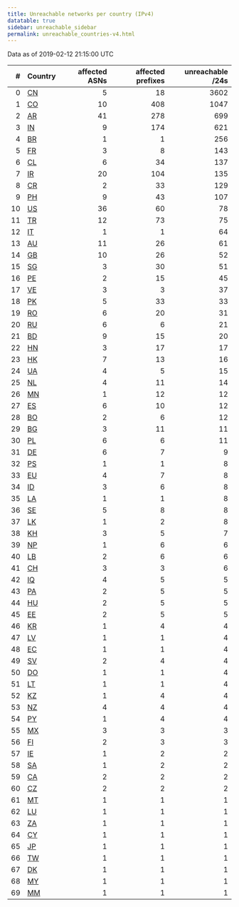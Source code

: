 ```yaml
---
title: Unreachable networks per country (IPv4)
datatable: true
sidebar: unreachable_sidebar
permalink: unreachable_countries-v4.html
---
```


Data as of 2019-02-12 21:15:00 UTC

<div class="datatable-begin"></div>

|   # | Country                      |   affected ASNs |   affected prefixes |   unreachable /24s |
|----:|:-----------------------------|----------------:|--------------------:|-------------------:|
|   0 | [CN](unreachable_cn-v4.html) |               5 |                  18 |               3602 |
|   1 | [CO](unreachable_co-v4.html) |              10 |                 408 |               1047 |
|   2 | [AR](unreachable_ar-v4.html) |              41 |                 278 |                699 |
|   3 | [IN](unreachable_in-v4.html) |               9 |                 174 |                621 |
|   4 | [BR](unreachable_br-v4.html) |               1 |                   1 |                256 |
|   5 | [FR](unreachable_fr-v4.html) |               3 |                   8 |                143 |
|   6 | [CL](unreachable_cl-v4.html) |               6 |                  34 |                137 |
|   7 | [IR](unreachable_ir-v4.html) |              20 |                 104 |                135 |
|   8 | [CR](unreachable_cr-v4.html) |               2 |                  33 |                129 |
|   9 | [PH](unreachable_ph-v4.html) |               9 |                  43 |                107 |
|  10 | [US](unreachable_us-v4.html) |              36 |                  60 |                 78 |
|  11 | [TR](unreachable_tr-v4.html) |              12 |                  73 |                 75 |
|  12 | [IT](unreachable_it-v4.html) |               1 |                   1 |                 64 |
|  13 | [AU](unreachable_au-v4.html) |              11 |                  26 |                 61 |
|  14 | [GB](unreachable_gb-v4.html) |              10 |                  26 |                 52 |
|  15 | [SG](unreachable_sg-v4.html) |               3 |                  30 |                 51 |
|  16 | [PE](unreachable_pe-v4.html) |               2 |                  15 |                 45 |
|  17 | [VE](unreachable_ve-v4.html) |               3 |                   3 |                 37 |
|  18 | [PK](unreachable_pk-v4.html) |               5 |                  33 |                 33 |
|  19 | [RO](unreachable_ro-v4.html) |               6 |                  20 |                 31 |
|  20 | [RU](unreachable_ru-v4.html) |               6 |                   6 |                 21 |
|  21 | [BD](unreachable_bd-v4.html) |               9 |                  15 |                 20 |
|  22 | [HN](unreachable_hn-v4.html) |               3 |                  17 |                 17 |
|  23 | [HK](unreachable_hk-v4.html) |               7 |                  13 |                 16 |
|  24 | [UA](unreachable_ua-v4.html) |               4 |                   5 |                 15 |
|  25 | [NL](unreachable_nl-v4.html) |               4 |                  11 |                 14 |
|  26 | [MN](unreachable_mn-v4.html) |               1 |                  12 |                 12 |
|  27 | [ES](unreachable_es-v4.html) |               6 |                  10 |                 12 |
|  28 | [BO](unreachable_bo-v4.html) |               2 |                   6 |                 12 |
|  29 | [BG](unreachable_bg-v4.html) |               3 |                  11 |                 11 |
|  30 | [PL](unreachable_pl-v4.html) |               6 |                   6 |                 11 |
|  31 | [DE](unreachable_de-v4.html) |               6 |                   7 |                  9 |
|  32 | [PS](unreachable_ps-v4.html) |               1 |                   1 |                  8 |
|  33 | [EU](unreachable_eu-v4.html) |               4 |                   7 |                  8 |
|  34 | [ID](unreachable_id-v4.html) |               3 |                   6 |                  8 |
|  35 | [LA](unreachable_la-v4.html) |               1 |                   1 |                  8 |
|  36 | [SE](unreachable_se-v4.html) |               5 |                   8 |                  8 |
|  37 | [LK](unreachable_lk-v4.html) |               1 |                   2 |                  8 |
|  38 | [KH](unreachable_kh-v4.html) |               3 |                   5 |                  7 |
|  39 | [NP](unreachable_np-v4.html) |               1 |                   6 |                  6 |
|  40 | [LB](unreachable_lb-v4.html) |               2 |                   6 |                  6 |
|  41 | [CH](unreachable_ch-v4.html) |               3 |                   3 |                  6 |
|  42 | [IQ](unreachable_iq-v4.html) |               4 |                   5 |                  5 |
|  43 | [PA](unreachable_pa-v4.html) |               2 |                   5 |                  5 |
|  44 | [HU](unreachable_hu-v4.html) |               2 |                   5 |                  5 |
|  45 | [EE](unreachable_ee-v4.html) |               2 |                   5 |                  5 |
|  46 | [KR](unreachable_kr-v4.html) |               1 |                   4 |                  4 |
|  47 | [LV](unreachable_lv-v4.html) |               1 |                   1 |                  4 |
|  48 | [EC](unreachable_ec-v4.html) |               1 |                   1 |                  4 |
|  49 | [SV](unreachable_sv-v4.html) |               2 |                   4 |                  4 |
|  50 | [DO](unreachable_do-v4.html) |               1 |                   1 |                  4 |
|  51 | [LT](unreachable_lt-v4.html) |               1 |                   1 |                  4 |
|  52 | [KZ](unreachable_kz-v4.html) |               1 |                   4 |                  4 |
|  53 | [NZ](unreachable_nz-v4.html) |               4 |                   4 |                  4 |
|  54 | [PY](unreachable_py-v4.html) |               1 |                   4 |                  4 |
|  55 | [MX](unreachable_mx-v4.html) |               3 |                   3 |                  3 |
|  56 | [FI](unreachable_fi-v4.html) |               2 |                   3 |                  3 |
|  57 | [IE](unreachable_ie-v4.html) |               1 |                   2 |                  2 |
|  58 | [SA](unreachable_sa-v4.html) |               1 |                   2 |                  2 |
|  59 | [CA](unreachable_ca-v4.html) |               2 |                   2 |                  2 |
|  60 | [CZ](unreachable_cz-v4.html) |               2 |                   2 |                  2 |
|  61 | [MT](unreachable_mt-v4.html) |               1 |                   1 |                  1 |
|  62 | [LU](unreachable_lu-v4.html) |               1 |                   1 |                  1 |
|  63 | [ZA](unreachable_za-v4.html) |               1 |                   1 |                  1 |
|  64 | [CY](unreachable_cy-v4.html) |               1 |                   1 |                  1 |
|  65 | [JP](unreachable_jp-v4.html) |               1 |                   1 |                  1 |
|  66 | [TW](unreachable_tw-v4.html) |               1 |                   1 |                  1 |
|  67 | [DK](unreachable_dk-v4.html) |               1 |                   1 |                  1 |
|  68 | [MY](unreachable_my-v4.html) |               1 |                   1 |                  1 |
|  69 | [MM](unreachable_mm-v4.html) |               1 |                   1 |                  1 |

<div class="datatable-end"></div>